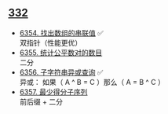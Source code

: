 ## [332](https://leetcode.cn/circle/discuss/ayE0iI/)
- [6354. 找出数组的串联值](https://leetcode.cn/problems/find-the-array-concatenation-value/) ✅  
双指针（性能更优）
- [6355. 统计公平数对的数目](https://leetcode.cn/problems/count-the-number-of-fair-pairs/)  
二分
- [6356. 子字符串异或查询](https://leetcode.cn/problems/substring-xor-queries/) ✅  
异或： 如果（ A ^ B = C ）那么（ A = B ^ C ）
- [6357. 最少得分子序列](https://leetcode.cn/problems/subsequence-with-the-minimum-score/)    
前后缀 + 二分
